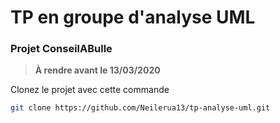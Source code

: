# TP en groupe d'analyse UML
### Projet ConseilABulle

> **À rendre avant le 13/03/2020**

Clonez le projet avec cette commande
```bash
git clone https://github.com/Neilerua13/tp-analyse-uml.git
```
